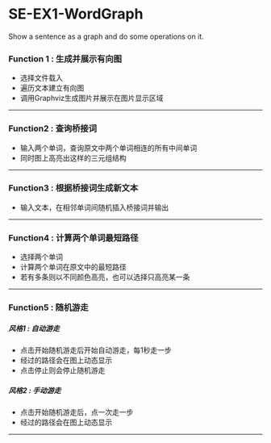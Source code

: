# SE-EX1-WordGraph
Show a sentence as a graph and do some operations on it.

### Function 1 : 生成并展示有向图

* 选择文件载入
* 遍历文本建立有向图
* 调用Graphviz生成图片并展示在图片显示区域
---

### Function2 : 查询桥接词

* 输入两个单词，查询原文中两个单词相连的所有中间单词
* 同时图上高亮出这样的三元组结构
---

### Function3 : 根据桥接词生成新文本

* 输入文本，在相邻单词间随机插入桥接词并输出
---

### Function4 : 计算两个单词最短路径

* 选择两个单词
* 计算两个单词在原文中的最短路径
* 若有多条则以不同颜色高亮，也可以选择只高亮某一条
---

### Function5 : 随机游走

##### 风格1 : 自动游走

* 点击开始随机游走后开始自动游走，每1秒走一步
* 经过的路径会在图上动态显示
* 点击停止则会停止随机游走

##### 风格2 : 手动游走

* 点击开始随机游走后，点一次走一步
* 经过的路径会在图上动态显示
---
